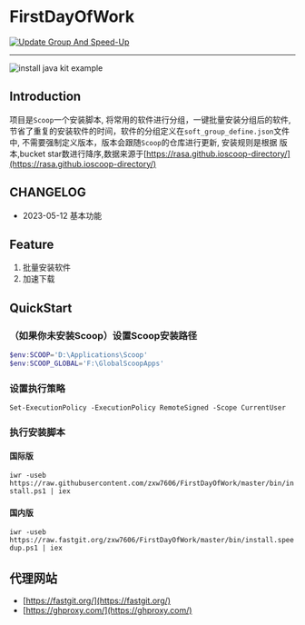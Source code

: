 # FirstDayOfWork

[![Update Group And Speed-Up](https://github.com/zxw7606/FirstDayOfWork/actions/workflows/Update%20Group%20And%20Speed-Up.yml/badge.svg)](https://github.com/zxw7606/FirstDayOfWork/actions/workflows/Update%20Group%20And%20Speed-Up.yml)

---

![install java  kit example](./docs/install%20java%20%20kit%20example.gif)

## Introduction

项目是`Scoop`一个安装脚本, 将常用的软件进行分组，一键批量安装分组后的软件,节省了重复的安装软件的时间，软件的分组定义在`soft_group_define.json`文件中, 不需要强制定义版本，版本会跟随`Scoop`的仓库进行更新, 安装规则是根据 版本,bucket star数进行降序,数据来源于[https://rasa.github.ioscoop-directory/](https://rasa.github.ioscoop-directory/)

## CHANGELOG

- 2023-05-12 基本功能

## Feature

1. 批量安装软件
2. 加速下载

## QuickStart

### （如果你未安装Scoop）设置Scoop安装路径

```powershell
$env:SCOOP='D:\Applications\Scoop'
$env:SCOOP_GLOBAL='F:\GlobalScoopApps'
```

### 设置执行策略

`Set-ExecutionPolicy -ExecutionPolicy RemoteSigned -Scope CurrentUser`

### 执行安装脚本

#### 国际版

`iwr -useb https://raw.githubusercontent.com/zxw7606/FirstDayOfWork/master/bin/install.ps1 | iex`

#### 国内版

`iwr -useb https://raw.fastgit.org/zxw7606/FirstDayOfWork/master/bin/install.speedup.ps1 | iex`

## 代理网站

- [https://fastgit.org/](https://fastgit.org/)
- [https://ghproxy.com/](https://ghproxy.com/)
